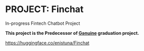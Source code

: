 # PROJECT: Finchat
In-progress Fintech Chatbot Project

**This project is the Predecessor of [Gənuine](https://github.com/enistuna/Genuine) graduation project.**

https://huggingface.co/enistuna/Finchat
